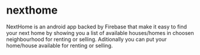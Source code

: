 # nexthome
NextHome is an android app backed by Firebase that make it easy to find your next home by showing you a list of available houses/homes in choosen neighbourhood for renting or selling. Aditionally you can put your home/house available for renting or selling.
